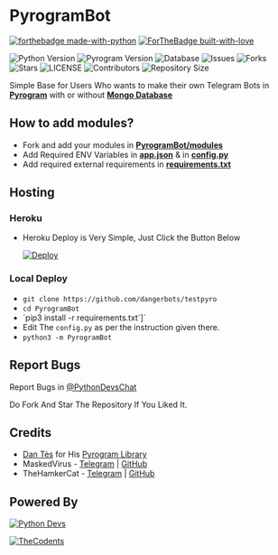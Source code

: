 # PyrogramBot

[![forthebadge made-with-python](http://ForTheBadge.com/images/badges/made-with-python.svg)](https://www.python.org/)
[![ForTheBadge built-with-love](http://ForTheBadge.com/images/badges/built-with-love.svg)](https://GitHub.com/swatv3nub/)


![Python Version](https://img.shields.io/badge/python-3.9.1-green?style=for-the-badge&logo=appveyor)
![Pyrogram Version](https://img.shields.io/badge/pyrogram-1.2.6-orange?style=for-the-badge&logo=appveyor)
![Database](https://img.shields.io/badge/database-mongo-orange?style=for-the-badge&logo=appveyor)
![Issues](https://img.shields.io/github/issues/swatv3nub/PyrogramBot?style=for-the-badge&logo=appveyor)
![Forks](https://img.shields.io/github/forks/swatv3nub/PyrogramBot?style=for-the-badge&logo=appveyor)
![Stars](https://img.shields.io/github/stars/swatv3nub/PyrogramBot?style=for-the-badge&logo=appveyor)
![LICENSE](https://img.shields.io/github/license/swatv3nub/PyrogramBot?style=for-the-badge&logo=appveyor)
![Contributors](https://img.shields.io/github/contributors/swatv3nub/PyrogramBot?style=for-the-badge&logo=appveyor)
![Repository Size](https://img.shields.io/github/repo-size/swatv3nub/PyrogramBot?style=for-the-badge&logo=appveyor)

Simple Base for Users Who wants to make their own Telegram Bots in **[Pyrogram](http://github.com/Pyrogram/Pyrogram)** with or without **[Mongo Database](https://mongodb.com)**

## How to add modules?

- Fork and add your modules in **[PyrogramBot/modules](https://github.com/swatv3nub/PyrogramBot/blob/Alpha/PyrogramBot/modules)**
- Add Required ENV Variables in **[app.json](https://github.com/swatv3nub/PyrogramBot/blob/Alpha/app.json)** & in **[config.py](https://github.com/swatv3nub/PyrogramBot/blob/Alpha/PyrogramBot/config.py)** 
- Add required external requirements in **[requirements.txt](https://github.com/swatv3nub/PyrogramBot/blob/Alpha/requirements.txt)**

## Hosting

### Heroku

- Heroku Deploy is Very Simple, Just Click the Button Below

    [![Deploy](https://www.herokucdn.com/deploy/button.svg)](https://heroku.com/deploy?template=https://github.com/dangerbots/testpyro)

### Local Deploy

- `git clone https://github.com/dangerbots/testpyro`
- `cd PyrogramBot`
- ´pip3 install -r requirements.txt`]´
- Edit The `config.py` as per the instruction given there.
- `python3 -m PyrogramBot`

## Report Bugs

Report Bugs in [@PythonDevsChat](https://t.me/PythonDevsChat)

Do Fork And Star The Repository If You Liked It.

## Credits
- [Dan Tès](https://telegram.dog/haskell) for His [Pyrogram Library](https://github.com/Pyrogram/Pyrogram)
- MaskedVirus -  [Telegram](https://t.me/MaskedVirus) | [GitHub](https://github.com/swatv3nub) 
- TheHamkerCat -  [Telegram](https://t.me/TheHamkerCat) | [GitHub](https://github.com/TheHamkerCat) 


## Powered By

[![Python Devs](https://img.shields.io/badge/python-devs-green?style=for-the-badge&logo=appveyor)](https://t.me/PythonDevs)

[![TheCodents](https://img.shields.io/badge/The-Codents-green?style=for-the-badge&logo=appveyor)](https://t.me/TheCodents)
